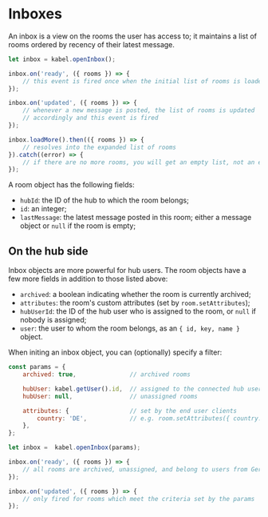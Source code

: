 # Inboxes

An inbox is a view on the rooms the user has access to; it maintains a list of rooms ordered by recency of their latest message.

```js
let inbox = kabel.openInbox();

inbox.on('ready', ({ rooms }) => {
    // this event is fired once when the initial list of rooms is loaded
});

inbox.on('updated', ({ rooms }) => {
    // whenever a new message is posted, the list of rooms is updated
    // accordingly and this event is fired
});

inbox.loadMore().then(({ rooms }) => {
    // resolves into the expanded list of rooms
}).catch((error) => {
    // if there are no more rooms, you will get an empty list, not an error
});
```

A room object has the following fields:

- `hubId`: the ID of the hub to which the room belongs;
- `id`: an integer;
- `lastMessage`: the latest message posted in this room; either a message object or `null` if the room is empty;


## On the hub side

Inbox objects are more powerful for hub users. The room objects have a few more fields in addition to those listed above:

- `archived`: a boolean indicating whether the room is currently archived;
- `attributes`: the room's custom attributes (set by `room.setAttributes`);
- `hubUserId`: the ID of the hub user who is assigned to the room, or `null` if nobody is assigned;
- `user`: the user to whom the room belongs, as an `{ id, key, name }` object.

When initing an inbox object, you can (optionally) specify a filter:

```js
const params = {
    archived: true,               // archived rooms

    hubUser: kabel.getUser().id,  // assigned to the connected hub user
    hubUser: null,                // unassigned rooms

    attributes: {                 // set by the end user clients
        country: 'DE',            // e.g. room.setAttributes({ country: 'DE' })
    },
};

let inbox =  kabel.openInbox(params);

inbox.on('ready', ({ rooms }) => {
    // all rooms are archived, unassigned, and belong to users from Germany
});

inbox.on('updated', ({ rooms }) => {
    // only fired for rooms which meet the criteria set by the params
});
```
